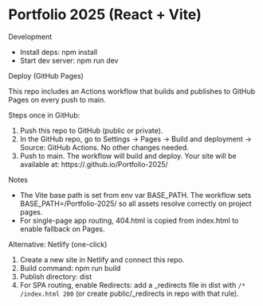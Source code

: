 # Portfolio 2025 (React + Vite)

Development

- Install deps: npm install
- Start dev server: npm run dev

Deploy (GitHub Pages)

This repo includes an Actions workflow that builds and publishes to GitHub Pages on every push to main.

Steps once in GitHub:

1. Push this repo to GitHub (public or private).
2. In the GitHub repo, go to Settings → Pages → Build and deployment → Source: GitHub Actions. No other changes needed.
3. Push to main. The workflow will build and deploy. Your site will be available at: https://<your-username>.github.io/Portfolio-2025/

Notes

- The Vite base path is set from env var BASE_PATH. The workflow sets BASE_PATH=/Portfolio-2025/ so all assets resolve correctly on project pages.
- For single-page app routing, 404.html is copied from index.html to enable fallback on Pages.

Alternative: Netlify (one-click)

1. Create a new site in Netlify and connect this repo.
2. Build command: npm run build
3. Publish directory: dist
4. For SPA routing, enable Redirects: add a \_redirects file in dist with `/* /index.html 200` (or create public/\_redirects in repo with that rule).
